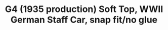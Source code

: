 ---
layout: product
title: "G4 (1935 production) Soft Top, WWII German Staff Car, snap fit/no glue"
price: "TBA" 
desc: "Maketa"
img_path: "/assets/img/ICM 72472.webp"
brand: "N/A"
available: false
special_offer: false
new: false
soon: false
cat: "010000"
subcat: "013600"
subsubcat: "0N/A"
sifra: "ICM 72472"
popular: false
spec: false
---